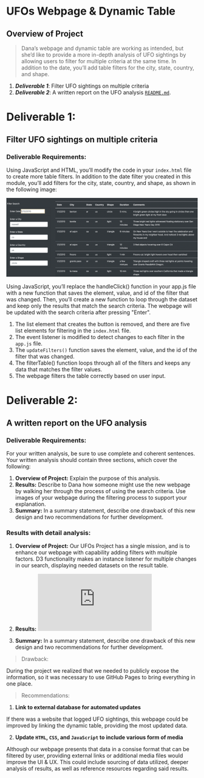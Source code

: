 # UFOs Webpage & Dynamic Table
## Overview of Project
> Dana’s webpage and dynamic table are working as intended, but she’d like to provide a more in-depth analysis of UFO sightings by allowing users to filter for multiple criteria at the same time. In addition to the date, you’ll add table filters for the city, state, country, and shape. 

1. ***Deliverable 1***: Filter UFO sightings on multiple criteria
2. ***Deliverable 2***: A written report on the UFO analysis [`README.md`](https://github.com/DataJew/UFOs). 


# Deliverable 1:  
## Filter UFO sightings on multiple criteria
### Deliverable Requirements:
Using JavaScript and HTML, you’ll modify the code in your `index.html` file to create more table filters. In addition to the date filter you created in this module, you’ll add filters for the city, state, country, and shape, as shown in the following image:

![name-of-you-image](https://github.com/DataJew/UFOs/blob/main/Resources/images/Deliverable1_instructions.png)

Using JavaScript, you’ll replace the handleClick() function in your app.js file with a new function that saves the element, value, and id of the filter that was changed. Then, you’ll create a new function to loop through the dataset and keep only the results that match the search criteria. The webpage will be updated with the search criteria after pressing "Enter".


1. The list element that creates the button is removed, and there are five list elements for filtering in the `index.html` file. 
2. The event listener is modified to detect changes to each filter in the `app.js` file.
3. The `updateFilters()` function saves the element, value, and the id of the filter that was changed.
4. The filterTable() function loops through all of the filters and keeps any data that matches the filter values.
5. The webpage filters the table correctly based on user input.


# Deliverable 2: 
## A written report on the UFO analysis
### Deliverable Requirements:
For your written analysis, be sure to use complete and coherent sentences. Your written analysis should contain three sections, which cover the following:

1. **Overview of Project:** Explain the purpose of this analysis. 
2. **Results:** Describe to Dana how someone might use the new webpage by walking her through the process of using the search criteria. Use images of your webpage during the filtering process to support your explanation.
3. **Summary:** In a summary statement, describe one drawback of this new design and two recommendations for further development.


 
### Results with detail analysis:


1. **Overview of Project:** Our UFOs Project has a single mission, and is to enhance our webpage with capability adding filters with multiple factors.
D3 functionality makes an instance listener for multiple changes in our search, displaying needed datasets on the result table.



2. **Results:** 
![name-of-you-image](https://github.com/DataJew/UFOs/blob/main/Resources/images/UFO%20Finder.pdf)

3. **Summary:** In a summary statement, describe one drawback of this new design and two recommendations for further development.


> Drawback:

During the project we realized that we needed to publicly expose the information, so it was necessary to use GitHub Pages to bring everything in one place.

> Recommendations:

1. **Link to external database for automated updates**

If there was a website that logged UFO sightings, this webpage could be improved by linking the dynamic table, providing the most updated data.


2. **Update `HTML`, `CSS`, and `JavaScript` to include various form of media**

Although our webpage presents that data in a consise format that can be filtered by user, providing external links or additional media files would improve the UI & UX. This could include sourcing of data utilized, deeper analysis of results, as well as reference resources regarding said results.
